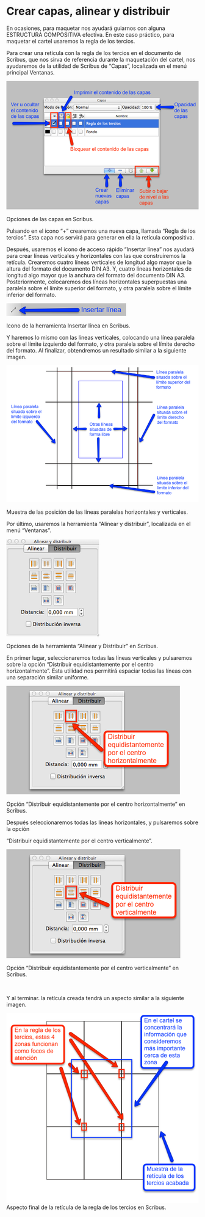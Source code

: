 
# Crear capas, alinear y distribuir

En ocasiones, para maquetar nos ayudará guiarnos con alguna ESTRUCTURA COMPOSITIVA efectiva. En este caso práctico, para maquetar el cartel usaremos la regla de los tercios.



Para crear una retícula con la regla de los tercios en el documento de Scribus, que nos sirva de referencia durante la maquetación del cartel, nos ayudaremos de la utilidad de Scribus de “Capas”, localizada en el menú principal Ventanas.

![](img/capas.png)


Opciones de las capas en Scribus.



Pulsando en el icono “+” crearemos una nueva capa, llamada “Regla de los tercios”. Esta capa nos servirá para generar en ella la retícula compositiva.



Después, usaremos el icono de acceso rápido “Insertar línea” nos ayudará para crear líneas verticales y horizontales con las que construiremos la retícula. Crearemos cuatro líneas verticales de longitud algo mayor que la altura del formato del documento DIN A3. Y, cuatro líneas horizontales de longitud algo mayor que la anchura del formato del documento DIN A3. Posteriormente, colocaremos dos líneas horizontales superpuestas una paralela sobre el límite superior del formato, y otra paralela sobre el límite inferior del formato.



![](img/insertarlinea.png)

Icono de la herramienta Insertar línea en Scribus.



Y haremos lo mismo con las líneas verticales, colocando una línea paralela sobre el límite izquierdo del formato, y otra paralela sobre el límite derecho del formato. Al finalizar, obtendremos un resultado similar a la siguiente imagen.

![](img/construccionreticula.png)

Muestra de las posición de las líneas paralelas horizontales y verticales.



Por último, usaremos la herramienta “Alinear y distribuir”, localizada en el menú “Ventanas”.

![](img/alineardistribuir.png)


Opciones de la herramienta “Alinear y Distribuir” en Scribus.

En primer lugar, seleccionaremos todas las líneas verticales y pulsaremos sobre la opción “Distribuir equidistantemente por el centro horizontalmente”. Esta utilidad nos permitirá espaciar todas las líneas con una separación similar uniforme.

![](img/distribuir1.png)


Opción “Distribuir equidistantemente por el centro horizontalmente” en Scribus.



Después seleccionaremos todas las líneas horizontales, y pulsaremos sobre la opción

“Distribuir equidistantemente por el centro verticalmente”.



![](img/distribuir2.png)




Opción “Distribuir equidistantemente por el centro verticalmente” en Scribus.

 

Y al terminar. la retícula creada tendrá un aspecto similar a la siguiente imagen.

![](img/reticulafinal.png)
Aspecto final de la retícula de la regla de los tercios en Scribus.



